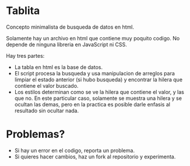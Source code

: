 # Tablita
Concepto minimalista de busqueda de datos en html.

Solamente hay un archivo en html que contiene muy poquito codigo. No depende de ninguna libreria en JavaScript ni CSS.

Hay tres partes:

  - La tabla en html es la base de datos.
  - El script procesa la busqueda y usa manipulacion de arreglos 
  para limpiar el estado anterior (si hubo busqueda) y encontrar la hilera
  que contiene el valor buscado.
  - Los estilos determinan como se ve la hilera que contiene el valor,
  y las que no. En este particular caso, solamente se muestra una hilera y
  se ocultan las demas, pero en la practica es posible darle enfasis al resultado
  sin ocultar nada.

# Problemas?

  - Si hay un error en el codigo, reporta un problema.
  - Si quieres hacer cambios, haz un fork al repositorio y experimenta.

